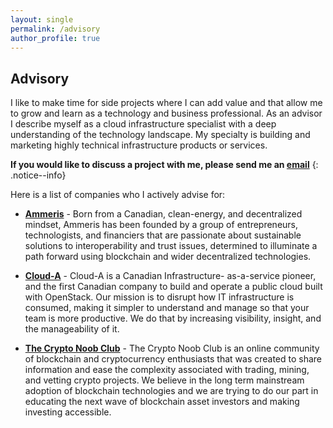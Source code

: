 ```yaml
---
layout: single
permalink: /advisory
author_profile: true
---
```

## Advisory

I like to make time for side projects where I can add value and that allow me to
grow and learn as a technology and business professional. As an advisor I
describe myself as a cloud infrastructure specialist with a deep understanding
of the technology landscape. My specialty is building and marketing highly
technical infrastructure products or services.

**If you would like to discuss a project with me, please send me an [email](mailto:geoff@geoffsullivan.net)**
{: .notice--info}

Here is a list of companies who I actively advise for:

* [**Ammeris**](https://www.ammeris.com/) - Born from a Canadian, clean-energy,
and decentralized mindset, Ammeris has been founded by a group of entrepreneurs,
technologists, and financiers that are passionate about sustainable solutions to
interoperability and trust issues, determined to illuminate a path forward using
blockchain and wider decentralized technologies.

* [**Cloud-A**](https://www.clouda.ca/) - Cloud-A is a Canadian Infrastructure-
as-a-service pioneer, and the first Canadian company to build and operate a
public cloud built with OpenStack. Our mission is to disrupt how IT
infrastructure is consumed, making it simpler to understand and manage so that
your team is more productive. We do that by increasing visibility, insight, and
the manageability of it.

* [**The Crypto Noob Club**](https://cryptonoob.club) - The Crypto Noob Club is
an online community of blockchain and cryptocurrency enthusiasts that was
created to share information and ease the complexity associated with trading,
mining, and vetting crypto projects. We believe in the long term mainstream
adoption of blockchain technologies and we are trying to do our part in
educating the next wave of blockchain asset investors and making investing
accessible.
